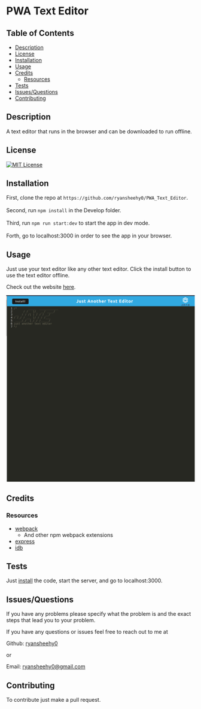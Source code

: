 # PWA Text Editor

## Table of Contents
- [Description](#description)
- [License](#license)
- [Installation](#installation)
- [Usage](#usage)
- [Credits](#credits)
	- [Resources](#resources)
- [Tests](#tests)
- [Issues/Questions](#issuesquestions)
- [Contributing](#contributing)

## Description
A text editor that runs in the browser and can be downloaded to run offline.

## License
[![MIT License](https://img.shields.io/badge/MIT_License-blue)](https://choosealicense.com/licenses/mit/)

## Installation
First, clone the repo at `https://github.com/ryansheehy0/PWA_Text_Editor`.<br><br>Second, run `npm install` in the Develop folder.<br><br>Third, run `npm run start:dev` to start the app in dev mode.<br><br>Forth, go to localhost:3000 in order to see the app in your browser.

## Usage
Just use your text editor like any other text editor. Click the install button to use the text editor offline.

Check out the website [here](https://ryansheehy0-pwa-text-editor-5ad8a1f46c2c.herokuapp.com/).

![screenshot 0](./screenshot1.png)

## Credits

### Resources
- [webpack](https://www.npmjs.com/package/webpack)
  - And other npm webpack extensions
- [express](https://www.npmjs.com/package/express)
- [idb](https://www.npmjs.com/package/idb)

## Tests
Just [install](#installation) the code, start the server, and go to localhost:3000.

## Issues/Questions
If you have any problems please specify what the problem is and the exact steps that lead you to your problem.

If you have any questions or issues feel free to reach out to me at

Github: [ryansheehy0](https://github.com/ryansheehy0)

or

Email: ryansheehy0@gmail.com

## Contributing
To contribute just make a pull request.